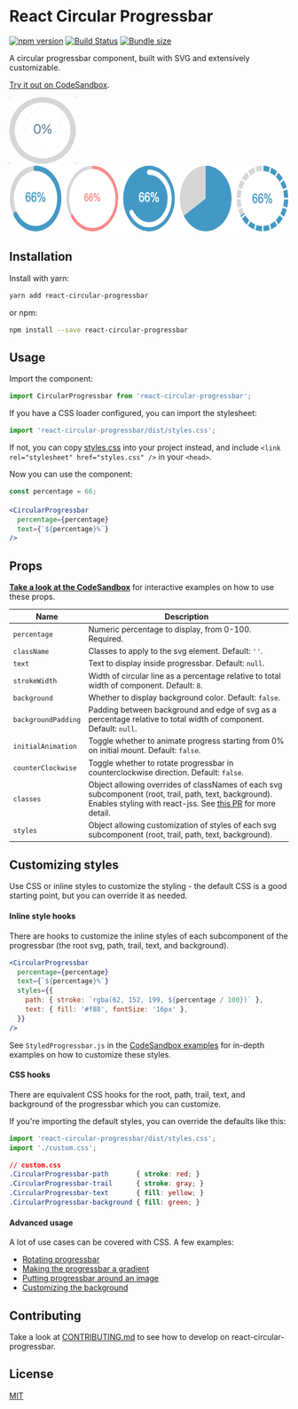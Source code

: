 # React Circular Progressbar

[![npm version](https://badge.fury.io/js/react-circular-progressbar.svg)](https://www.npmjs.com/package/react-circular-progressbar)
[![Build Status](https://travis-ci.org/iqnivek/react-circular-progressbar.svg?branch=master)](https://travis-ci.org/iqnivek/react-circular-progressbar)
[![Bundle size](https://img.shields.io/bundlephobia/min/react-circular-progressbar.svg)](https://bundlephobia.com/result?p=react-circular-progressbar)

A circular progressbar component, built with SVG and extensively customizable.

[Try it out on CodeSandbox](https://codesandbox.io/s/vymm4oln6y).

<a href="https://codesandbox.io/s/vymm4oln6y"><img height="120" src="/docs/animated-progressbar.gif?raw=true" alt="animated progressbar" /></a> <a href="https://codesandbox.io/s/vymm4oln6y"><img height="120" src="/docs/circular-progressbar-examples.png?raw=true" alt="progressbar examples" /></a>

## Installation

Install with yarn:

```bash
yarn add react-circular-progressbar
```

or npm:

```bash
npm install --save react-circular-progressbar
```

## Usage

Import the component:

```javascript
import CircularProgressbar from 'react-circular-progressbar';
```

If you have a CSS loader configured, you can import the stylesheet:

```javascript
import 'react-circular-progressbar/dist/styles.css';
```

If not, you can copy [styles.css](dist/styles.css) into your project instead, and include `<link rel="stylesheet" href="styles.css" />` in your `<head>`.

Now you can use the component:

```jsx
const percentage = 66;

<CircularProgressbar
  percentage={percentage}
  text={`${percentage}%`}
/>
```

## Props

[**Take a look at the CodeSandbox**](https://codesandbox.io/s/vymm4oln6y) for interactive examples on how to use these props.

| Name | Description |
| ---- | ----------- |
| `percentage` | Numeric percentage to display, from 0-100. Required. |
| `className` | Classes to apply to the svg element. Default: `''`. |
| `text` | Text to display inside progressbar. Default: `null`. |
| `strokeWidth` | Width of circular line as a percentage relative to total width of component. Default: `8`. |
| `background` | Whether to display background color. Default: `false`. |
| `backgroundPadding` | Padding between background and edge of svg as a percentage relative to total width of component. Default: `null`. |
| `initialAnimation` | Toggle whether to animate progress starting from 0% on initial mount. Default: `false`. |
| `counterClockwise` | Toggle whether to rotate progressbar in counterclockwise direction. Default: `false`. |
| `classes` | Object allowing overrides of classNames of each svg subcomponent (root, trail, path, text, background). Enables styling with react-jss. See [this PR](https://github.com/iqnivek/react-circular-progressbar/pull/25) for more detail. |
| `styles` | Object allowing customization of styles of each svg subcomponent (root, trail, path, text, background). |


## Customizing styles

Use CSS or inline styles to customize the styling - the default CSS is a good starting point, but you can override it as needed.

#### Inline style hooks

There are hooks to customize the inline styles of each subcomponent of the progressbar (the root svg, path, trail, text, and background).

```jsx
<CircularProgressbar
  percentage={percentage}
  text={`${percentage}%`}
  styles={{
    path: { stroke: `rgba(62, 152, 199, ${percentage / 100})` },
    text: { fill: '#f88', fontSize: '16px' },
  }}
/>
```

See `StyledProgressbar.js` in the [CodeSandbox examples](https://codesandbox.io/s/vymm4oln6y) for in-depth examples on how to customize these styles.

#### CSS hooks

There are equivalent CSS hooks for the root, path, trail, text, and background of the progressbar which you can customize.

If you're importing the default styles, you can override the defaults like this:

```jsx
import 'react-circular-progressbar/dist/styles.css';
import './custom.css';
```

```css
// custom.css
.CircularProgressbar-path       { stroke: red; }
.CircularProgressbar-trail      { stroke: gray; }
.CircularProgressbar-text       { fill: yellow; }
.CircularProgressbar-background { fill: green; }
```

#### Advanced usage

A lot of use cases can be covered with CSS. A few examples:

* [Rotating progressbar](https://github.com/iqnivek/react-circular-progressbar/issues/38)
* [Making the progressbar a gradient](https://github.com/iqnivek/react-circular-progressbar/issues/31#issuecomment-338216925)
* [Putting progressbar around an image](https://github.com/iqnivek/react-circular-progressbar/issues/32)
* [Customizing the background](https://github.com/iqnivek/react-circular-progressbar/issues/21#issuecomment-336613160)


## Contributing

Take a look at [CONTRIBUTING.md](/CONTRIBUTING.md) to see how to develop on react-circular-progressbar.


## License

[MIT](/LICENSE)
